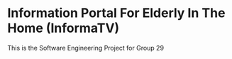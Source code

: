 # Information Portal For Elderly In The Home (InformaTV)
This is the Software Engineering Project for Group 29
